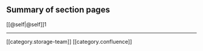 
## Summary of section pages
[[@self|@self]]1





*****

[[category.storage-team]] 
[[category.confluence]] 
